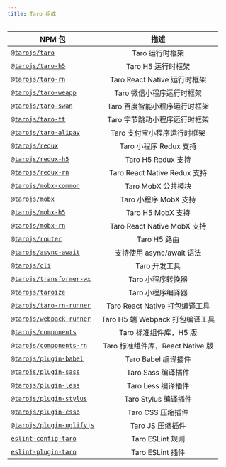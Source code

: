 ```yaml
---
title: Taro 组成
---
```


| NPM 包           |   描述 |
| ------------- |:-------------:|
| [`@tarojs/taro`](https://www.npmjs.com/package/@tarojs/taro)      |  Taro 运行时框架  |
| [`@tarojs/taro-h5`](https://www.npmjs.com/package/@tarojs/taro-h5) |  Taro H5 运行时框架  |
| [`@tarojs/taro-rn`](https://www.npmjs.com/package/@tarojs/taro-rn) |  Taro React Native 运行时框架  |
| [`@tarojs/taro-weapp`](https://www.npmjs.com/package/@tarojs/taro-weapp) |  Taro 微信小程序运行时框架  |
| [`@tarojs/taro-swan`](https://www.npmjs.com/package/@tarojs/taro-swan) |  Taro 百度智能小程序运行时框架  |
| [`@tarojs/taro-tt`](https://www.npmjs.com/package/@tarojs/taro-tt) |  Taro 字节跳动小程序运行时框架  |
| [`@tarojs/taro-alipay`](https://www.npmjs.com/package/@tarojs/taro-alipay) |  Taro 支付宝小程序运行时框架  |
| [`@tarojs/redux`](https://www.npmjs.com/package/@tarojs/redux) |  Taro 小程序 Redux 支持  |
| [`@tarojs/redux-h5`](https://www.npmjs.com/package/@tarojs/redux-h5) |  Taro H5 Redux 支持  |
| [`@tarojs/redux-rn`](https://www.npmjs.com/package/@tarojs/redux-rn) |  Taro React Native Redux 支持  |
| [`@tarojs/mobx-common`](https://www.npmjs.com/package/@tarojs/mobx-common) |  Taro MobX 公共模块  |
| [`@tarojs/mobx`](https://www.npmjs.com/package/@tarojs/mobx) |  Taro 小程序 MobX 支持  |
| [`@tarojs/mobx-h5`](https://www.npmjs.com/package/@tarojs/mobx-h5) |  Taro H5 MobX 支持  |
| [`@tarojs/mobx-rn`](https://www.npmjs.com/package/@tarojs/mobx-rn) |  Taro React Native MobX 支持  |
| [`@tarojs/router`](https://www.npmjs.com/package/@tarojs/router) |  Taro H5 路由  |
| [`@tarojs/async-await`](https://www.npmjs.com/package/@tarojs/async-await)      |  支持使用 async/await 语法  |
| [`@tarojs/cli`](https://www.npmjs.com/package/@tarojs/cli) | Taro 开发工具   |
| [`@tarojs/transformer-wx`](https://www.npmjs.com/package/@tarojs/transformer-wx) | Taro 小程序转换器  |
| [`@tarojs/taroize`](https://www.npmjs.com/package/@tarojs/taroize) | Taro 小程序编译器  |
| [`@tarojs/taro-rn-runner`](https://www.npmjs.com/package/@tarojs/rn-runner) |  Taro React Native 打包编译工具  |
| [`@tarojs/webpack-runner`](https://www.npmjs.com/package/@tarojs/webpack-runner) |  Taro H5 端 Webpack 打包编译工具  |
| [`@tarojs/components`](https://www.npmjs.com/package/@tarojs/components) | Taro 标准组件库，H5 版 |
| [`@tarojs/components-rn`](https://www.npmjs.com/package/@tarojs/components-rn) |  Taro 标准组件库，React Native 版  |
| [`@tarojs/plugin-babel`](https://www.npmjs.com/package/@tarojs/plugin-babel) |  Taro Babel 编译插件  |
| [`@tarojs/plugin-sass`](https://www.npmjs.com/package/@tarojs/plugin-sass) |  Taro Sass 编译插件  |
| [`@tarojs/plugin-less`](https://www.npmjs.com/package/@tarojs/plugin-less) |  Taro Less 编译插件  |
| [`@tarojs/plugin-stylus`](https://www.npmjs.com/package/@tarojs/plugin-stylus) |  Taro Stylus 编译插件  |
| [`@tarojs/plugin-csso`](https://www.npmjs.com/package/@tarojs/plugin-csso) |  Taro CSS 压缩插件  |
| [`@tarojs/plugin-uglifyjs`](https://www.npmjs.com/package/@tarojs/plugin-uglifyjs) |  Taro JS 压缩插件  |
| [`eslint-config-taro`](https://www.npmjs.com/package/eslint-config-taro)      |  Taro ESLint 规则  |
| [`eslint-plugin-taro`](https://www.npmjs.com/package/eslint-plugin-taro)      |  Taro ESLint 插件  |
